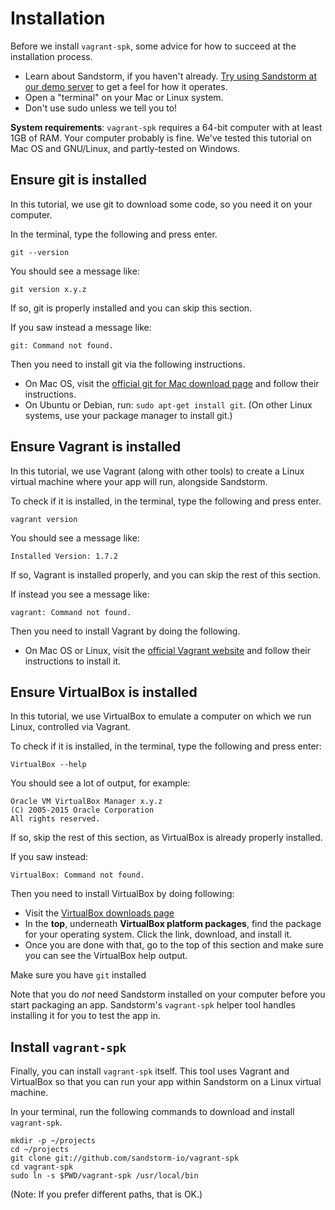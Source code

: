 # Installation

Before we install `vagrant-spk`, some advice for how to succeed at the
installation process.

* Learn about Sandstorm, if you haven't already. [Try using Sandstorm at our demo server](https://demo.sandstorm.io) to get a feel for how it operates.
* Open a "terminal" on your Mac or Linux system.
* Don't use sudo unless we tell you to!

**System requirements**: `vagrant-spk` requires a 64-bit computer with
at least 1GB of RAM. Your computer probably is fine. We've tested this
tutorial on Mac OS and GNU/Linux, and partly-tested on Windows.

## Ensure git is installed

In this tutorial, we use git to download some code, so you need it on your computer.

In the terminal, type the following and press enter.

```
git --version
```

You should see a message like:

```
git version x.y.z
```

If so, git is properly installed and you can skip this section.

If you saw instead a message like:

```
git: Command not found.
```

Then you need to install git via the following instructions.

* On Mac OS, visit the [official git for Mac download page](https://git-scm.com/download/mac) and follow their instructions.
* On Ubuntu or Debian, run: `sudo apt-get install git`. (On other Linux systems, use your package manager to install git.)


## Ensure Vagrant is installed

In this tutorial, we use Vagrant (along with other tools) to create a Linux
virtual machine where your app will run, alongside Sandstorm.

To check if it is installed, in the terminal, type the following and press enter.

```
vagrant version
```

You should see a message like:

```
Installed Version: 1.7.2
```

If so, Vagrant is installed properly, and you can skip the rest of this section.

If instead you see a message like:

```
vagrant: Command not found.
```

Then you need to install Vagrant by doing the following.

* On Mac OS or Linux, visit the [official Vagrant website](http://vagrantup.com/) and
  follow their instructions to install it.


## Ensure VirtualBox is installed

In this tutorial, we use VirtualBox to emulate a computer on which we run
Linux, controlled via Vagrant.

To check if it is installed, in the terminal, type the following and press
enter:

```
VirtualBox --help
```

You should see a lot of output, for example:

```
Oracle VM VirtualBox Manager x.y.z
(C) 2005-2015 Oracle Corporation
All rights reserved.
```

If so, skip the rest of this section, as VirtualBox is already properly installed.

If you saw instead:

```
VirtualBox: Command not found.
```

Then you need to install VirtualBox by doing following:

* Visit the [VirtualBox downloads page](https://www.virtualbox.org/wiki/Downloads)
* In the **top**, underneath **VirtualBox platform packages**, find the package for your operating system. Click the link, download, and install it.
* Once you are done with that, go to the top of this section and make sure you can see the VirtualBox help output.


Make sure you have `git` installed

Note that you do _not_ need Sandstorm installed on your computer before you start
packaging an app. Sandstorm's `vagrant-spk` helper tool handles installing it
for you to test the app in.

## Install `vagrant-spk`

Finally, you can install `vagrant-spk` itself. This tool uses Vagrant
and VirtualBox so that you can run your app within Sandstorm on a
Linux virtual machine.

In your terminal, run the following commands to download and install `vagrant-spk`.

```
mkdir -p ~/projects
cd ~/projects
git clone git://github.com/sandstorm-io/vagrant-spk
cd vagrant-spk
sudo ln -s $PWD/vagrant-spk /usr/local/bin
```

(Note: If you prefer different paths, that is OK.)
